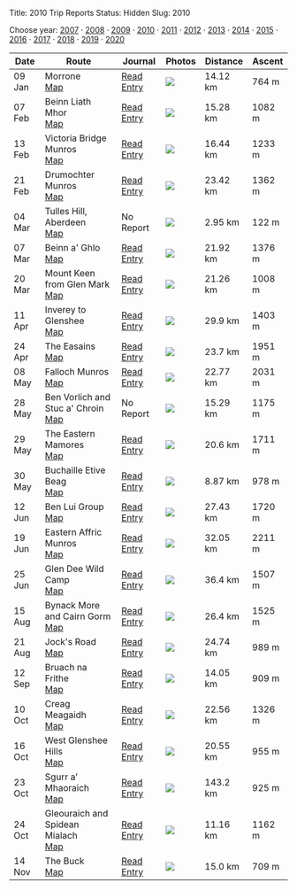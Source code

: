Title: 2010 Trip Reports
Status: Hidden
Slug: 2010

<p>Choose year: <a href='/reports/2007/'>2007</a> &middot; <a href='/reports/2008/'>2008</a> &middot; <a href='/reports/2009/'>2009</a> &middot; <a href='/reports/2010/'>2010</a> &middot; <a href='/reports/2011/'>2011</a> &middot; <a href='/reports/2012/'>2012</a> &middot; <a href='/reports/2013/'>2013</a> &middot; <a href='/reports/2014/'>2014</a> &middot; <a href='/reports/2015/'>2015</a> &middot; <a href='/reports/2016/'>2016</a> &middot; <a href='/reports/2017/'>2017</a> &middot; <a href='/reports/2018/'>2018</a> &middot; <a href='/reports/2019/'>2019</a> &middot; <a href='/reports/2020/'>2020</a> </p>

<table class='list'>
<thead>
<tr class='list'>
<th class='list'>Date</th>
<th class='list'>Route</th>
<th class='list'>Journal</th>
<th class='list'>Photos</th>
<th class='list'>Distance</th>
<th class='list'>Ascent</th>
</tr>
</thead>

<tbody>

<tr class='list'>
<td class='list'>09 Jan</td>
<td class='list'>Morrone<br /><a href='https://invertedworld.co.uk/hillwalking/hillwalk/325'>Map</a></td>
<td class='list'><a href='/blog/2010/01/morrone/'>Read Entry</a></td>
<td class='list'><a href='https://www.flickr.com/photos/black_friction/sets/72157623055834105'><img src='https://farm3.staticflickr.com/2706/4262858153_0d53eb708e_s.jpg' ></a></td>
<td class='list'>14.12 km</td>
<td class='list'>764 m</td>
</tr>

<tr class='list'>
<td class='list'>07 Feb</td>
<td class='list'>Beinn Liath Mhor<br /><a href='https://invertedworld.co.uk/hillwalking/hillwalk/223'>Map</a></td>
<td class='list'><a href='/blog/2010/02/beinn-liath-mhor/'>Read Entry</a></td>
<td class='list'><a href='https://www.flickr.com/photos/black_friction/sets/72157623373044772'><img src='https://farm5.staticflickr.com/4021/4338374769_691dc0a4ac_s.jpg' ></a></td>
<td class='list'>15.28 km</td>
<td class='list'>1082 m</td>
</tr>

<tr class='list'>
<td class='list'>13 Feb</td>
<td class='list'>Victoria Bridge Munros<br /><a href='https://invertedworld.co.uk/hillwalking/hillwalk/328'>Map</a></td>
<td class='list'><a href='/blog/2010/02/stob-a-choire-odhair-and-stob-ghabhar/'>Read Entry</a></td>
<td class='list'><a href='https://www.flickr.com/photos/black_friction/sets/72157623428337060'><img src='https://farm5.staticflickr.com/4070/4354650148_7618517331_s.jpg' ></a></td>
<td class='list'>16.44 km</td>
<td class='list'>1233 m</td>
</tr>

<tr class='list'>
<td class='list'>21 Feb</td>
<td class='list'>Drumochter Munros<br /><a href='https://invertedworld.co.uk/hillwalking/hillwalk/326'>Map</a></td>
<td class='list'><a href='/blog/2010/02/the-west-drumochter-munros/'>Read Entry</a></td>
<td class='list'><a href='https://www.flickr.com/photos/black_friction/sets/72157623480566950'><img src='https://farm5.staticflickr.com/4066/4376222477_8c71ef9919_s.jpg' ></a></td>
<td class='list'>23.42 km</td>
<td class='list'>1362 m</td>
</tr>

<tr class='list'>
<td class='list'>04 Mar</td>
<td class='list'>Tulles Hill, Aberdeen<br /><a href='https://invertedworld.co.uk/hillwalking/hillwalk/161'>Map</a></td>
<td class='list'>No Report</td>
<td class='list'><a href='https://www.flickr.com/photos/black_friction/sets/72157623480566950'><img src='https://farm5.staticflickr.com/4066/4376222477_8c71ef9919_s.jpg' ></a></td>
<td class='list'>2.95 km</td>
<td class='list'>122 m</td>
</tr>

<tr class='list'>
<td class='list'>07 Mar</td>
<td class='list'>Beinn a' Ghlo<br /><a href='https://invertedworld.co.uk/hillwalking/hillwalk/327'>Map</a></td>
<td class='list'><a href='/blog/2010/03/beinn-a-ghlo/'>Read Entry</a></td>
<td class='list'><a href='https://www.flickr.com/photos/black_friction/sets/72157623572920694'><img src='https://farm3.staticflickr.com/2684/4417516715_64a3f542b8_s.jpg' ></a></td>
<td class='list'>21.92 km</td>
<td class='list'>1376 m</td>
</tr>

<tr class='list'>
<td class='list'>20 Mar</td>
<td class='list'>Mount Keen from Glen Mark<br /><a href='https://invertedworld.co.uk/hillwalking/hillwalk/330'>Map</a></td>
<td class='list'><a href='/blog/2010/03/mount-keen-via-glen-esk/'>Read Entry</a></td>
<td class='list'><a href='https://www.flickr.com/photos/black_friction/sets/72157623665896350'><img src='https://live.staticflickr.com/2792/4449334964_cb0afd30eb_s.jpg' ></a></td>
<td class='list'>21.26 km</td>
<td class='list'>1008 m</td>
</tr>

<tr class='list'>
<td class='list'>11 Apr</td>
<td class='list'>Inverey to Glenshee<br /><a href='https://invertedworld.co.uk/hillwalking/hillwalk/331'>Map</a></td>
<td class='list'><a href='/blog/2010/04/inverey-to-the-spittal-of-glenshee/'>Read Entry</a></td>
<td class='list'><a href='https://www.flickr.com/photos/black_friction/sets/72157623836928292'><img src='https://farm5.staticflickr.com/4058/4515420808_7f4be0f039_s.jpg' ></a></td>
<td class='list'>29.9 km</td>
<td class='list'>1403 m</td>
</tr>

<tr class='list'>
<td class='list'>24 Apr</td>
<td class='list'>The Easains<br /><a href='https://invertedworld.co.uk/hillwalking/hillwalk/329'>Map</a></td>
<td class='list'><a href='/blog/2010/04/the-easains-from-corriechoille/'>Read Entry</a></td>
<td class='list'><a href='https://www.flickr.com/photos/black_friction/sets/72157623802681649'><img src='https://farm5.staticflickr.com/4048/4550085593_c05d473571_s.jpg' ></a></td>
<td class='list'>23.7 km</td>
<td class='list'>1951 m</td>
</tr>

<tr class='list'>
<td class='list'>08 May</td>
<td class='list'>Falloch Munros<br /><a href='https://invertedworld.co.uk/hillwalking/hillwalk/386'>Map</a></td>
<td class='list'><a href='/blog/2010/05/the-falloch-four/'>Read Entry</a></td>
<td class='list'><a href='https://www.flickr.com/photos/black_friction/sets/72157624023175352'><img src='https://farm4.staticflickr.com/3402/4593341484_d9eed3fd7d_s.jpg' ></a></td>
<td class='list'>22.77 km</td>
<td class='list'>2031 m</td>
</tr>

<tr class='list'>
<td class='list'>28 May</td>
<td class='list'>Ben Vorlich and Stuc a' Chroin<br /><a href='https://invertedworld.co.uk/hillwalking/hillwalk/157'>Map</a></td>
<td class='list'>No Report</td>
<td class='list'><a href='https://www.flickr.com/photos/black_friction/sets/72157624050908445'><img src='https://farm5.staticflickr.com/4054/4657428418_30308dd178_s.jpg' ></a></td>
<td class='list'>15.29 km</td>
<td class='list'>1175 m</td>
</tr>

<tr class='list'>
<td class='list'>29 May</td>
<td class='list'>The Eastern Mamores<br /><a href='https://invertedworld.co.uk/hillwalking/hillwalk/167'>Map</a></td>
<td class='list'><a href='/blog/2010/05/the-eastern-mamores/'>Read Entry</a></td>
<td class='list'><a href='https://www.flickr.com/photos/black_friction/sets/72157624183666694'><img src='https://live.staticflickr.com/4031/4660713989_c94d8a6264_s.jpg' ></a></td>
<td class='list'>20.6 km</td>
<td class='list'>1711 m</td>
</tr>

<tr class='list'>
<td class='list'>30 May</td>
<td class='list'>Buchaille Etive Beag<br /><a href='https://invertedworld.co.uk/hillwalking/hillwalk/138'>Map</a></td>
<td class='list'><a href='/blog/2010/05/buachaille-etive-beag/'>Read Entry</a></td>
<td class='list'><a href='https://www.flickr.com/photos/black_friction/sets/72157624089153391'><img src='https://farm5.staticflickr.com/4036/4673804229_8aae82e587_s.jpg' ></a></td>
<td class='list'>8.87 km</td>
<td class='list'>978 m</td>
</tr>

<tr class='list'>
<td class='list'>12 Jun</td>
<td class='list'>Ben Lui Group<br /><a href='https://invertedworld.co.uk/hillwalking/hillwalk/128'>Map</a></td>
<td class='list'><a href='/blog/2010/06/ben-lui-group/'>Read Entry</a></td>
<td class='list'><a href='https://www.flickr.com/photos/black_friction/sets/72157624136976357'><img src='https://live.staticflickr.com/4052/4694229365_87b111c3a5_s.jpg' ></a></td>
<td class='list'>27.43 km</td>
<td class='list'>1720 m</td>
</tr>

<tr class='list'>
<td class='list'>19 Jun</td>
<td class='list'>Eastern Affric Munros<br /><a href='https://invertedworld.co.uk/hillwalking/hillwalk/332'>Map</a></td>
<td class='list'><a href='/blog/2010/06/eastern-affric-munros/'>Read Entry</a></td>
<td class='list'><a href='https://www.flickr.com/photos/black_friction/sets/72157624316330946'><img src='https://farm5.staticflickr.com/4064/4720392996_3c402095a3_s.jpg' ></a></td>
<td class='list'>32.05 km</td>
<td class='list'>2211 m</td>
</tr>

<tr class='list'>
<td class='list'>25 Jun</td>
<td class='list'>Glen Dee Wild Camp<br /><a href='https://invertedworld.co.uk/hillwalking/hillwalk/333'>Map</a></td>
<td class='list'><a href='/blog/2010/06/a-wild-camp-in-the-cairngorms/'>Read Entry</a></td>
<td class='list'><a href='https://www.flickr.com/photos/black_friction/sets/72157624236731273'><img src='https://farm5.staticflickr.com/4143/4735241577_a11e9b325f_s.jpg' ></a></td>
<td class='list'>36.4 km</td>
<td class='list'>1507 m</td>
</tr>

<tr class='list'>
<td class='list'>15 Aug</td>
<td class='list'>Bynack More and Cairn Gorm<br /><a href='https://invertedworld.co.uk/hillwalking/hillwalk/334'>Map</a></td>
<td class='list'><a href='/blog/2010/08/bynack-more-and-cairn-gorm/'>Read Entry</a></td>
<td class='list'><a href='https://www.flickr.com/photos/black_friction/sets/72157624736347740'><img src='https://farm5.staticflickr.com/4135/4897002401_18c2a3ddd0_s.jpg' ></a></td>
<td class='list'>26.4 km</td>
<td class='list'>1525 m</td>
</tr>

<tr class='list'>
<td class='list'>21 Aug</td>
<td class='list'>Jock's Road<br /><a href='https://invertedworld.co.uk/hillwalking/hillwalk/338'>Map</a></td>
<td class='list'><a href='/blog/2010/08/jocks-road/'>Read Entry</a></td>
<td class='list'><a href='https://www.flickr.com/photos/black_friction/sets/72157624655115235'><img src='https://farm5.staticflickr.com/4114/4915293449_c3984997e8_s.jpg' ></a></td>
<td class='list'>24.74 km</td>
<td class='list'>989 m</td>
</tr>

<tr class='list'>
<td class='list'>12 Sep</td>
<td class='list'>Bruach na Frithe<br /><a href='https://invertedworld.co.uk/hillwalking/hillwalk/147'>Map</a></td>
<td class='list'><a href='/blog/2010/09/bruach-na-frithe/'>Read Entry</a></td>
<td class='list'><a href='https://www.flickr.com/photos/black_friction/sets/72157624839938751'><img src='https://farm5.staticflickr.com/4084/4993757179_3c48b36fbf_s.jpg' ></a></td>
<td class='list'>14.05 km</td>
<td class='list'>909 m</td>
</tr>

<tr class='list'>
<td class='list'>10 Oct</td>
<td class='list'>Creag Meagaidh<br /><a href='https://invertedworld.co.uk/hillwalking/hillwalk/339'>Map</a></td>
<td class='list'><a href='/blog/2010/10/creag-meagaidh/'>Read Entry</a></td>
<td class='list'><a href='https://www.flickr.com/photos/black_friction/sets/72157625138891330'><img src='https://farm5.staticflickr.com/4154/5069055272_ec9dde5ee3_s.jpg' ></a></td>
<td class='list'>22.56 km</td>
<td class='list'>1326 m</td>
</tr>

<tr class='list'>
<td class='list'>16 Oct</td>
<td class='list'>West Glenshee Hills<br /><a href='https://invertedworld.co.uk/hillwalking/hillwalk/335'>Map</a></td>
<td class='list'><a href='/blog/2010/10/the-west-glenshee-hills/'>Read Entry</a></td>
<td class='list'><a href='https://www.flickr.com/photos/black_friction/sets/72157625057542047'><img src='https://farm5.staticflickr.com/4132/5089820386_e1783d9157_s.jpg' ></a></td>
<td class='list'>20.55 km</td>
<td class='list'>955 m</td>
</tr>

<tr class='list'>
<td class='list'>23 Oct</td>
<td class='list'>Sgurr a’ Mhaoraich<br /><a href='https://invertedworld.co.uk/hillwalking/hillwalk/340'>Map</a></td>
<td class='list'><a href='/blog/2010/10/sgurr-a-mhaoraich/'>Read Entry</a></td>
<td class='list'><a href='https://www.flickr.com/photos/black_friction/sets/72157625109412643'><img src='None' ></a></td>
<td class='list'>143.2 km</td>
<td class='list'>925 m</td>
</tr>

<tr class='list'>
<td class='list'>24 Oct</td>
<td class='list'>Gleouraich and Spidean Mialach<br /><a href='https://invertedworld.co.uk/hillwalking/hillwalk/337'>Map</a></td>
<td class='list'><a href='/blog/2010/10/gleouraich-and-spidean-mialach/'>Read Entry</a></td>
<td class='list'><a href='https://www.flickr.com/photos/black_friction/sets/72157625109550601'><img src='https://live.staticflickr.com/1229/5112051071_6160716ce1_s.jpg' ></a></td>
<td class='list'>11.16 km</td>
<td class='list'>1162 m</td>
</tr>

<tr class='list'>
<td class='list'>14 Nov</td>
<td class='list'>The Buck<br /><a href='https://invertedworld.co.uk/hillwalking/hillwalk/336'>Map</a></td>
<td class='list'><a href='/blog/2010/11/the-buck-of-cabrach/'>Read Entry</a></td>
<td class='list'><a href='https://www.flickr.com/photos/black_friction/sets/72157625384755742'><img src='https://farm5.staticflickr.com/4133/5175587305_6937de1bb8_s.jpg' ></a></td>
<td class='list'>15.0 km</td>
<td class='list'>709 m</td>
</tr>

</tbody>
</table>
